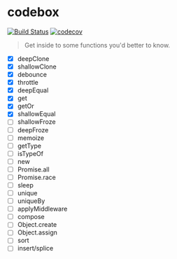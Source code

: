 # codebox

[![Build Status](https://travis-ci.org/ThinkBucket/codebox.svg?branch=master)](https://travis-ci.org/ThinkBucket/codebox)
[![codecov](https://codecov.io/gh/ThinkBucket/codebox/branch/master/graph/badge.svg)](https://codecov.io/gh/ThinkBucket/codebox)

> Get inside to some functions you'd better to know.

* [x] deepClone
* [x] shallowClone
* [x] debounce
* [x] throttle
* [x] deepEqual
* [x] get
* [x] getOr
* [x] shallowEqual
* [ ] shallowFroze
* [ ] deepFroze
* [ ] memoize
* [ ] getType
* [ ] isTypeOf
* [ ] new
* [ ] Promise.all
* [ ] Promise.race
* [ ] sleep
* [ ] unique
* [ ] uniqueBy
* [ ] applyMiddleware
* [ ] compose
* [ ] Object.create
* [ ] Object.assign
* [ ] sort
* [ ] insert/splice
